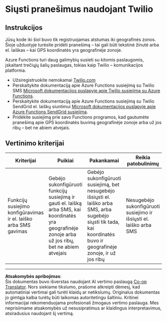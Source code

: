 <!--
CO_OP_TRANSLATOR_METADATA:
{
  "original_hash": "5cb65a6ec4387ed177e145347e8e308e",
  "translation_date": "2025-08-28T19:42:39+00:00",
  "source_file": "3-transport/lessons/4-geofences/assignment.md",
  "language_code": "lt"
}
-->
# Siųsti pranešimus naudojant Twilio

## Instrukcijos

Jūsų kode iki šiol buvo tik registruojamas atstumas iki geografinės zonos. Šioje užduotyje turėsite pridėti pranešimą – tai gali būti tekstinė žinutė arba el. laiškas – kai GPS koordinatės yra geografinėje zonoje.

Azure Functions turi daug galimybių susieti su kitomis paslaugomis, įskaitant trečiųjų šalių paslaugas, tokias kaip Twilio – komunikacijos platforma.

* Užsiregistruokite nemokamai [Twilio.com](https://www.twilio.com)
* Perskaitykite dokumentaciją apie Azure Functions susiejimą su Twilio SMS [Microsoft dokumentacijos puslapyje apie Twilio susiejimą su Azure Functions](https://docs.microsoft.com/azure/azure-functions/functions-bindings-twilio?WT.mc_id=academic-17441-jabenn&tabs=python).
* Perskaitykite dokumentaciją apie Azure Functions susiejimą su Twilio SendGrid el. laiškų siuntimui [Microsoft dokumentacijos puslapyje apie Azure Functions SendGrid susiejimą](https://docs.microsoft.com/azure/azure-functions/functions-bindings-sendgrid?WT.mc_id=academic-17441-jabenn&tabs=python).
* Pridėkite susiejimą prie savo Functions programos, kad gautumėte pranešimą apie GPS koordinatės buvimą geografinėje zonoje arba už jos ribų – bet ne abiem atvejais.

## Vertinimo kriterijai

| Kriterijai | Puikiai | Pakankamai | Reikia patobulinimų |
| ---------- | ------- | ---------- | ------------------- |
| Funkcijų susiejimo konfigūravimas ir el. laiško arba SMS gavimas | Gebėjo sukonfigūruoti funkcijų susiejimą ir gauti el. laišką arba SMS, kai koordinatės yra geografinėje zonoje arba už jos ribų, bet ne abiem atvejais | Gebėjo sukonfigūruoti susiejimą, bet nesugebėjo išsiųsti el. laiško arba SMS, arba sugebėjo siųsti tik tada, kai koordinatės buvo ir geografinėje zonoje, ir už jos ribų | Nesugebėjo sukonfigūruoti susiejimo ir išsiųsti el. laiško arba SMS |

---

**Atsakomybės apribojimas**:  
Šis dokumentas buvo išverstas naudojant AI vertimo paslaugą [Co-op Translator](https://github.com/Azure/co-op-translator). Nors siekiame tikslumo, prašome atkreipti dėmesį, kad automatiniai vertimai gali turėti klaidų ar netikslumų. Originalus dokumentas jo gimtąja kalba turėtų būti laikomas autoritetingu šaltiniu. Kritinei informacijai rekomenduojama profesionali žmogaus vertimo paslauga. Mes neprisiimame atsakomybės už nesusipratimus ar klaidingus interpretavimus, atsiradusius naudojant šį vertimą.